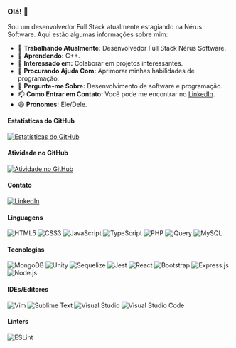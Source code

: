 ### Olá! 👋

Sou um desenvolvedor Full Stack atualmente estagiando na Nérus Software. Aqui estão algumas informações sobre mim:

- 🔭 **Trabalhando Atualmente:** Desenvolvedor Full Stack Nérus Software.
- 🌱 **Aprendendo:** C++.
- 👯 **Interessado em:** Colaborar em projetos interessantes.
- 🤔 **Procurando Ajuda Com:** Aprimorar minhas habilidades de programação.
- 💬 **Pergunte-me Sobre:** Desenvolvimento de software e programação.
- 📫 **Como Entrar em Contato:** Você pode me encontrar no [LinkedIn](https://www.linkedin.com/in/vittor-gomide-305955244/).
- 😄 **Pronomes:** Ele/Dele.

#### Estatísticas do GitHub

[![Estatísticas do GitHub](https://github-readme-stats.vercel.app/api?username=Samuel-17&show_icons=true&theme=dark)](https://github.com/Samuel-17)

#### Atividade no GitHub

[![Atividade no GitHub](https://github-readme-activity-graph.vercel.app/graph?username=Samuel-17&bg_color=0b0d10&color=94a2ff&line=021ca2&point=fc4dff&area=true&hide_border=true)](https://github.com/Samuel-17)

#### Contato

[![LinkedIn](https://img.shields.io/badge/LinkedIn-0077B5?style=for-the-badge&logo=linkedin&logoColor=white)](https://www.linkedin.com/in/vittor-gomide-305955244/)

#### Linguagens

![HTML5](https://img.shields.io/badge/HTML5-E34F26?style=for-the-badge&logo=html5&logoColor=white)
![CSS3](https://img.shields.io/badge/CSS3-1572B6?style=for-the-badge&logo=css3&logoColor=white)
![JavaScript](https://img.shields.io/badge/JavaScript-F7DF1E?style=for-the-badge&logo=javascript&logoColor=black)
![TypeScript](https://img.shields.io/badge/TypeScript-007ACC?style=for-the-badge&logo=typescript&logoColor=white)
![PHP](https://img.shields.io/badge/PHP-777BB4?style=for-the-badge&logo=php&logoColor=white)
![jQuery](https://img.shields.io/badge/jQuery-0769AD?style=for-the-badge&logo=jquery&logoColor=white)
![MySQL](https://img.shields.io/badge/MySQL-00000F?style=for-the-badge&logo=mysql&logoColor=white)

#### Tecnologias

![MongoDB](https://img.shields.io/badge/MongoDB-4EA94B?style=for-the-badge&logo=mongodb&logoColor=white)
![Unity](https://img.shields.io/badge/Unity-100000?style=for-the-badge&logo=unity&logoColor=white)
![Sequelize](https://img.shields.io/badge/Sequelize-323330?style=for-the-badge&logo=sequelize&logoColor=blue)
![Jest](https://img.shields.io/badge/Jest-323330?style=for-the-badge&logo=Jest&logoColor=white)
![React](https://img.shields.io/badge/React-20232A?style=for-the-badge&logo=react&logoColor=61DAFB)
![Bootstrap](https://img.shields.io/badge/Bootstrap-563D7C?style=for-the-badge&logo=bootstrap&logoColor=white)
![Express.js](https://img.shields.io/badge/Express.js-404D59?style=for-the-badge)
![Node.js](https://img.shields.io/badge/Node.js-43853D?style=for-the-badge&logo=node.js&logoColor=white)

#### IDEs/Editores

![Vim](https://img.shields.io/badge/VIM-%2311AB00.svg?style=for-the-badge&logo=vim&logoColor=white)
![Sublime Text](https://img.shields.io/badge/Sublime_Text-%23575757.svg?style=for-the-badge&logo=sublime-text&logoColor=important)
![Visual Studio](https://img.shields.io/badge/Visual_Studio-5C2D91?style=for-the-badge&logo=visual%20studio&logoColor=white)
![Visual Studio Code](https://img.shields.io/badge/Visual_Studio_Code-0078D4?style=for-the-badge&logo=visual%20studio%20code&logoColor=white)

#### Linters

![ESLint](https://img.shields.io/badge/ESLint-3A33D1?style=for-the-badge&logo=eslint&logoColor=white)
